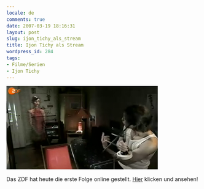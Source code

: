 ```yaml
---
locale: de
comments: true
date: 2007-03-19 18:16:31
layout: post
slug: ijon_tichy_als_stream
title: Ijon Tichy als Stream
wordpress_id: 284
tags:
- Filme/Serien
- Ijon Tichy
---
```


[![](/images/2007-03-19-ijon_tichy_als_stream/Screenshot_1.png)](http://www.zdf.de/ZDFmediathek/inhalt/23/0,4070,5252247-5,00.html)

Das ZDF hat heute die erste Folge online gestellt.
[Hier](http://www.zdf.de/ZDFmediathek/inhalt/23/0,4070,5252247-5,00.html)
klicken und ansehen!
